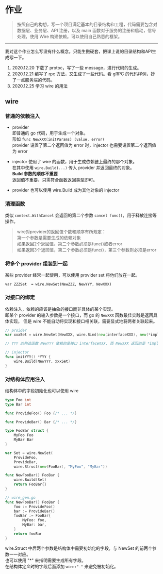 # 作业

> 按照自己的构想，写一个项目满足基本的目录结构和工程，代码需要包含对数据层、业务层、API 注册，以及 main 函数对于服务的注册和启动，信号处理，使用 Wire 构建依赖。可以使用自己熟悉的框架。

---
我对这个作业怎么写没有什么概念，只能生搬硬套，把课上说的目录结构和API生成写一下。

1. 2020.12.20 下载了 protoc，写了一些 message，进行代码的生成。
2. 2020.12.21 编写了 rpc 方法，又生成了一些代码。看 gRPC 的代码样例，抄了一点服务端的代码。
3. 2020.12.25 学习 wire 的用法


## wire 
### 普通的依赖注入
- provider  
    即普通的 go 代码，用于生成一个对象。  
    形如 `func NewXXX(initParams) (value, error)`  
    provider 设置了第二个返回值为 error 时，injector 也需要设置第二个返回值为 error

- injector
    使用了 wire 的函数，用于生成依赖链上最终的那个对象。  
    在其中使用 `wire.Build(...)` 传入 provider 并返回最终的对象。  
    **Build 参数的顺序不重要**  
    返回值不重要，只需符合函数返回类型即可。

- provider 也可以使用 wire.Build 成为其他对象的 injector

### 清理函数
类似 `context.WithCancel` 会返回的第二个参数 `cancel func()`，用于释放连接等操作。

> wire对provider的返回值个数和顺序有所规定：  
>   第一个参数是需要生成的依赖对象  
>   如果返回2个返回值，第二个参数必须是func()或者error  
>   如果返回3个返回值，第二个参数必须是func()，第三个参数则必须是error  

### 将多个 provider 组装到一起
某些 provider 经常一起使用，可以使用 provider set 将他们放在一起。
```
var ZZZSet  = wire.NewSet(NewZZZ, NewYYY, NewXXX)
```

### 对接口的绑定
依赖注入，依赖的应该是抽象的接口而非具体的某个实现。  
即某个 provider 的输入参数是一个接口，而 go 的 `NewXXX` 函数最佳实践是返回具体实现。
但是 wire 不能自动将实现和接口相关联，需要显式地将两者关联起来。

```go
// proider 
var xxxSet = wire.NewSet(NewXXX, wire.Bind(new(interfaceXXX), new(*implXXX)))

// YYY 的构造函数 NewYYY 依赖的是接口 interfaceXXX, 而 NewXXX 返回的是 *implXXX

// injector
func initYYY() *YYY {
    wire.Build(NewYYY, xxxSet)
}
```

### 对结构体应用注入
结构体中的字段初始化也可以使用 wire

```go
type Foo int
type Bar int

func ProvideFoo() Foo {/* ... */}

func ProvideBar() Bar {/* ... */}

type FooBar struct {
    MyFoo Foo
    MyBar Bar
}

var Set = wire.NewSet(
    ProvideFoo,
    ProvideBar,
    wire.Struct(new(FooBar), "MyFoo", "MyBar"))

func NewFooBar() FooBar {
    wire.Build(Set)
    return FooBar{}
}

// wire_gen.go
func NewFooBar() FooBar {
	foo := ProvideFoo()
	bar := ProvideBar()
	fooBar := FooBar{
		MyFoo: foo,
		MyBar: bar,
	}
	return fooBar
}


```

wire.Struct 中后两个参数是结构体中需要初始化的字段，与 NewSet 的前两个参数一一对应。  
也可以使用 "*" 来指明需要生成所有字段。  
在结构体定义时的字段后面添加  `wire:"-"` 来避免被初始化。
